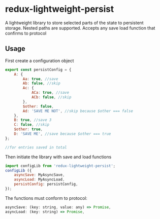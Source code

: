 redux-lightweight-persist
=========================

A lightweight library to store selected parts of the state to persistent storage. Nested paths are supported. Accepts any save load function that confirms to protocol

## Usage

First create a configuration object
```js
export const persistConfig = {
    A: {
        Aa: true, //save
        Ab: false, //skip
        Ac: {
            ACa: true, //save
            ACb: false, //skip
        },
        $other: false,
        Ad: 'SAVE ME NOT', //skip because $other === false
    },
    B: true, //save 3
    C: false, //skip
    $other: true,
    D: 'SAVE ME', //save because $other === true
};

//for entries saved in total
```

Then initiate the library with save and load functions
```js
import configLib from 'redux-lightweight-persist';
configLib ({
    asyncSave: MyAsyncSave,
    asyncLoad: MyAsyncLoad,
    persistConfig: persistConfig,
});
```

The functions must conform to protocol:
```js
asyncSave: (key: string, value: any) => Promise,
asyncLoad: (key: string) => Promise,
```


